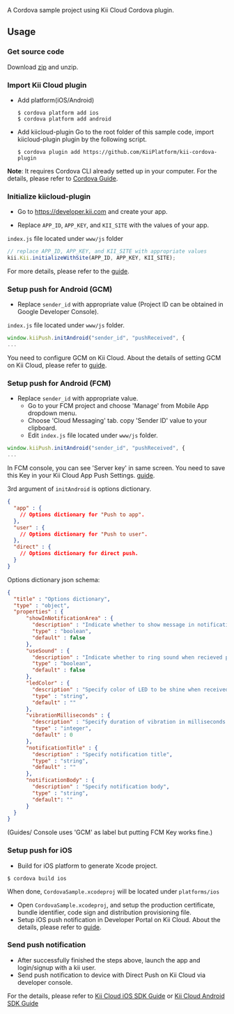 A Cordova sample project using Kii Cloud Cordova plugin.

## Usage

### Get source code

Download [zip](https://github.com/KiiPlatform/cordova-plugin-sample/archive/master.zip) and unzip.

### Import Kii Cloud plugin

- Add platform(iOS/Android)

  ```
  $ cordova platform add ios
  $ cordova platform add android
  ```

- Add kiicloud-plugin
  Go to the root folder of this sample code, import kiicloud-plugin plugin by the following script.
  ```
  $ cordova plugin add https://github.com/KiiPlatform/kii-cordova-plugin
  ```

**Note**: It requires Cordova CLI already setted up in your computer. For the details, please refer to [Cordova Guide](https://cordova.apache.org/docs/en/5.1.1/guide/cli/index.html).

### Initialize kiicloud-plugin
- Go to https://developer.kii.com and create your app.

- Replace `APP_ID`, `APP_KEY`, and `KII_SITE` with the values of your app.

`index.js` file located under `www/js` folder
```js
// replace APP_ID, APP_KEY, and KII_SITE with appropriate values
kii.Kii.initializeWithSite(APP_ID, APP_KEY, KII_SITE);
```
For more details, please refer to the [guide](http://docs.kii.com/en/guides/javascript/quickstart/).

### Setup push for Android (GCM)

- Replace `sender_id` with appropriate value (Project ID can be obtained in Google Developer Console).

`index.js` file located under `www/js` folder.
```js
window.kiiPush.initAndroid("sender_id", "pushReceived", {
...
```

You need to configure GCM on Kii Cloud.
About the details of setting GCM on Kii Cloud, please refer to [guide](http://documentation.kii.com/en/samples/push-notifications/push-notifications-android/).

### Setup push for Android (FCM)
- Replace `sender_id` with appropriate value.
  - Go to your FCM project and choose 'Manage' from Mobile App dropdown menu.
  - Choose 'Cloud Messaging' tab. copy 'Sender ID' value to your clipboard.
  - Edit  `index.js` file located under `www/js` folder.

```js
window.kiiPush.initAndroid("sender_id", "pushReceived", {
...
```

In FCM console, you can see 'Server key' in same screen.
You need to save this Key in your Kii Cloud App Push Settings.
[guide](http://documentation.kii.com/en/samples/push-notifications/push-notifications-android/).

3rd argument of `initAndroid` is options dictionary.

```json
{
  "app" : {
    // Options dictionary for "Push to app".
  },
  "user" : {
    // Options dictionary for "Push to user".
  },
  "direct" : {
    // Options dictionary for direct push.
  }
}
```

Options dictionary json schema:

```json
{
  "title" : "Options dictionary",
  "type" : "object",
  "properties" : {
      "showInNotificationArea" : {
        "description" : "Indicate whether to show message in notification area.",
        "type" : "boolean",
        "default" : false
      },
      "useSound" : {
        "description" : "Indicate whether to ring sound when recieved push notification.",
        "type" : "boolean",
        "default" : false
      },
      "ledColor" : {
        "description" : "Specify color of LED to be shine when received push notification.",
        "type" : "string",
        "default" : ""
      },
      "vibrationMilliseconds" : {
        "description" : "Specify duration of vibration in milliseconds.",
        "type" : "integer",
        "default" : 0
      },
      "notificationTitle" : {
        "description" : "Specify notification title",
        "type" : "string",
        "default" : ""
      },
      "notificationBody" : {
        "description" : "Specify notification body",
        "type" : "string",
        "default": ""
      }
  }
}
```

(Guides/ Console uses 'GCM' as label but putting FCM Key works fine.)

### Setup push for iOS
- Build for iOS platform to generate Xcode project.

```shell
$ cordova build ios
```

 When done, `CordovaSample.xcodeproj` will be located under `platforms/ios`

- Open `CordovaSample.xcodeproj`, and setup the production certificate, bundle identifier, code sign and distribution provisioning file.
- Setup iOS push notification in Developer Portal on Kii Cloud.
About the details, please refer to [guide](http://documentation.kii.com/en/samples/push-notifications/push-notifications-ios/).

### Send push notification

- After successfully finished the steps above, launch the app and login/signup with a kii user.
- Send push notification to device with Direct Push on Kii Cloud via developer console.

For the details, please refer to [Kii Cloud iOS SDK Guide](http://documentation.kii.com/en/guides/ios/managing-push-notification/direct-push/) or [Kii Cloud Android SDK Guide](http://documentation.kii.com/en/guides/android/managing-push-notification/direct-push/)

